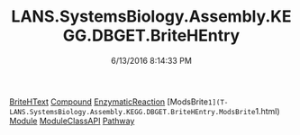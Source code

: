 ﻿---
title: LANS.SystemsBiology.Assembly.KEGG.DBGET.BriteHEntry
date: 6/13/2016 8:14:33 PM
---

[BriteHText](T-LANS.SystemsBiology.Assembly.KEGG.DBGET.BriteHEntry.BriteHText.html)
[Compound](T-LANS.SystemsBiology.Assembly.KEGG.DBGET.BriteHEntry.Compound.html)
[EnzymaticReaction](T-LANS.SystemsBiology.Assembly.KEGG.DBGET.BriteHEntry.EnzymaticReaction.html)
[ModsBrite`1](T-LANS.SystemsBiology.Assembly.KEGG.DBGET.BriteHEntry.ModsBrite`1.html)
[Module](T-LANS.SystemsBiology.Assembly.KEGG.DBGET.BriteHEntry.Module.html)
[ModuleClassAPI](T-LANS.SystemsBiology.Assembly.KEGG.DBGET.BriteHEntry.ModuleClassAPI.html)
[Pathway](T-LANS.SystemsBiology.Assembly.KEGG.DBGET.BriteHEntry.Pathway.html)
